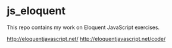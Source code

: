# js_eloquent

This repo contains my work on Eloquent JavaScript exercises.

http://eloquentjavascript.net/
http://eloquentjavascript.net/code/
